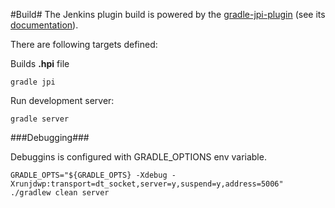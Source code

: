 
#Build#
The Jenkins plugin build is powered by the <a href="https://github.com/jenkinsci/gradle-jpi-plugin">gradle-jpi-plugin</a> (see its <a href="https://wiki.jenkins-ci.org/display/JENKINS/Gradle+JPI+Plugin">documentation</a>).

There are following targets defined:

Builds **.hpi** file

    gradle jpi

Run development server:

    gradle server

###Debugging###

Debuggins is configured with GRADLE_OPTIONS env variable.

    GRADLE_OPTS="${GRADLE_OPTS} -Xdebug -Xrunjdwp:transport=dt_socket,server=y,suspend=y,address=5006" ./gradlew clean server


